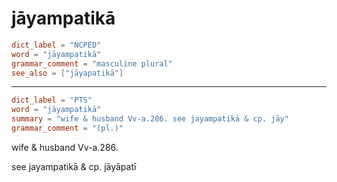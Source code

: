 # jāyampatikā

``` toml
dict_label = "NCPED"
word = "jāyampatikā"
grammar_comment = "masculine plural"
see_also = ["jāyapatikā"]
```

--------------------

``` toml
dict_label = "PTS"
word = "jāyampatikā"
summary = "wife & husband Vv-a.286. see jayampatikā & cp. jāy"
grammar_comment = "(pl.)"
```

wife & husband Vv\-a.286.

see jayampatikā & cp. jāyāpatī

